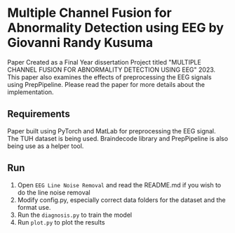 # Multiple Channel Fusion for Abnormality Detection using EEG by Giovanni Randy Kusuma
Paper Created as a Final Year dissertation Project titled "MULTIPLE CHANNEL FUSION FOR ABNORMALITY DETECTION USING EEG" 2023. This paper also examines the effects of preprocessing the EEG signals using PrepPipeline. Please read the paper for more details about the implementation.

## Requirements
Paper built using PyTorch and MatLab for preprocessing the EEG signal. The TUH dataset is being used.
Braindecode library and PrepPipeline is also being use as a helper tool.
##

## Run
1. Open `EEG Line Noise Removal` and read the README.md if you wish to do the line noise removal
2. Modify config.py, especially correct data folders for the dataset and the format use.
4. Run the `diagnosis.py` to train the model
5. Run `plot.py` to plot the results
##


